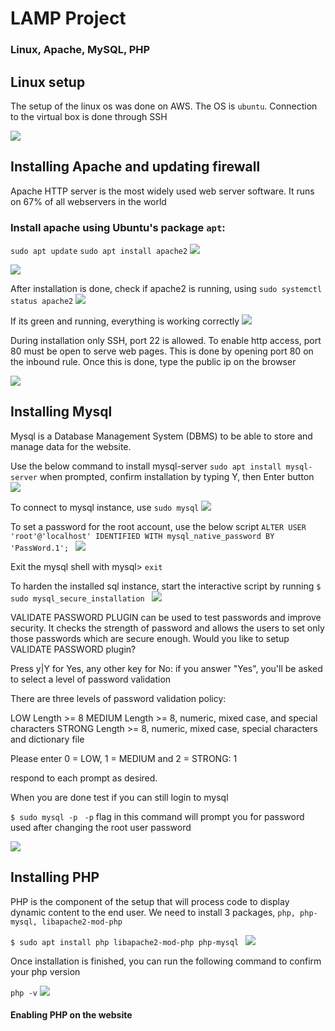 # LAMP Project
### Linux, Apache, MySQL, PHP

## Linux setup

The setup of the linux os was done on AWS. The OS is  `ubuntu`. Connection to the virtual box is done through SSH

![](img/ubuntu%20instance%20on%20aws.png)

## Installing Apache and updating firewall

Apache HTTP server is the most widely used web server software. It runs on 67% of all webservers in the world

### Install apache using Ubuntu's package `apt`:

`sudo apt update`
`sudo apt install apache2`
![](img/2.apt_update.png)

![](img/3.install_apache2.png)

After installation is done, check if apache2 is running, using 
`sudo systemctl status apache2`
![](img/4.apache_status.png)

If its green and running, everything is working correctly
 ![](img/5.curlLocalhost.png)

During installation only SSH, port 22 is allowed. To enable http access, port 80 must be open to serve web pages. This is done by opening port 80 on the inbound rule. Once this is done, type the public ip on the browser

![](img/6.http.png)

## Installing Mysql

Mysql is a Database Management System (DBMS) to be able to store and manage data for the website.

Use the below command to install mysql-server
`sudo apt install mysql-server`
when prompted, confirm installation by typing Y, then Enter button
![](img/7.installsql.png)

To connect to mysql instance, use `sudo mysql`
![](img/8.testMysql.png)

To set a password for the root account, use the below script
`ALTER USER 'root'@'localhost' IDENTIFIED WITH mysql_native_password BY 'PassWord.1';
`
![](img/9.changeDefaultPassword.png)

Exit the mysql shell with
mysql> `exit`

To harden the installed sql instance, start the interactive script by running
`$ sudo mysql_secure_installation
`
![](img/10.hardenSql.png)

VALIDATE PASSWORD PLUGIN can be used to test passwords
and improve security. It checks the strength of password
and allows the users to set only those passwords which are
secure enough. Would you like to setup VALIDATE PASSWORD plugin?

Press y|Y for Yes, any other key for No:
if you answer "Yes", you'll be asked to select a level of password validation

There are three levels of password validation policy:

LOW    Length >= 8
MEDIUM Length >= 8, numeric, mixed case, and special characters
STRONG Length >= 8, numeric, mixed case, special characters and dictionary              file

Please enter 0 = LOW, 1 = MEDIUM and 2 = STRONG: 1

respond to each prompt as desired.

When you are done test if you can still login to mysql

`$ sudo mysql -p
`
`-p` flag in this command will prompt you for password used after changing the root user password

![](img/11.testSqlLogin.png)


## Installing PHP

PHP is the component of the setup that will process code to display dynamic content to the end user.
We need to install 3 packages, `php, php-mysql, libapache2-mod-php`

`$ sudo apt install php libapache2-mod-php php-mysql
`
![](img/12.installPHP.png)

Once installation is finished, you can run the following command to confirm your php version

`php -v`
![](img/13.phpversion.png)

#### Enabling PHP on the website

